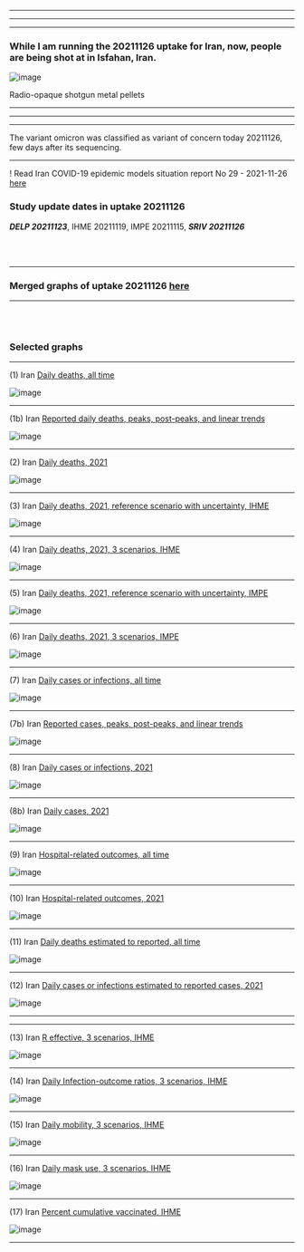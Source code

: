 ******
******
******

### While I am running the 20211126 uptake for Iran, now, people are being shot at in Isfahan, Iran. 

![image](https://user-images.githubusercontent.com/30849720/143895292-d0c5dd98-2f09-496e-b348-24005198fa69.png)

Radio-opaque shotgun metal pellets 

******
******
******

The variant omicron was classified as variant of concern today 20211126, few days after its sequencing. 

******

! Read Iran COVID-19 epidemic models situation report No 29 - 2021-11-26 [here](https://github.com/pourmalek/covir2/blob/main/situation%20reports/29%20Iran%20COVID-19%20epidemic%20models%20situation%20report%20No%2029%20–%202021-11-26.pdf)

### Study update dates in uptake 20211126

**_DELP 20211123_**, IHME 20211119, IMPE 20211115, **_SRIV 20211126_**


<br/><br/>


****

### Merged graphs of uptake 20211126 [here](https://github.com/pourmalek/covir2/blob/main/20211126/graphs%20merged%2020211126.pdf)

****

<br/><br/>


### Selected graphs

****

(1) Iran [Daily deaths, all time](https://github.com/pourmalek/covir2/blob/main/20211126/output/merge/graph%2011%20COVID-19%20daily%20deaths%2C%20Iran%2C%20reference%20scenarios%2C%20all%20time.pdf)

![image](https://user-images.githubusercontent.com/30849720/143617911-15ca5270-fd14-498e-b7a9-191ea88b620e.png)

****

(1b) Iran [Reported daily deaths, peaks, post-peaks, and linear trends](https://github.com/pourmalek/covir2/blob/main/20211126/output/JOHN/graph%201%20COVID-19%20daily%20deaths%2C%20Iran%2C%20Johns%20Hopkins.pdf)

![image](https://user-images.githubusercontent.com/30849720/143617958-6b55c11f-384e-4a39-8c3e-c088fa75c2ab.png)

****

(2) Iran [Daily deaths, 2021](https://github.com/pourmalek/covir2/blob/main/20211126/output/merge/graph%2012%20COVID-19%20daily%20deaths%2C%20Iran%2C%20reference%20scenarios.pdf)

![image](https://user-images.githubusercontent.com/30849720/143618104-1cc7b6a9-cdd3-4f78-a98b-d67dbc4a4891.png)

****

(3) Iran [Daily deaths, 2021, reference scenario with uncertainty, IHME](https://github.com/pourmalek/covir2/blob/main/20211126/output/merge/graph%2014%20COVID-19%20daily%20deaths%2C%20Iran%2C%20reference%20scenario%20with%20uncertainty%2C%20IHME.pdf)

![image](https://user-images.githubusercontent.com/30849720/143618147-cedbcd1c-8b25-4571-92ee-1a6af4f73bf5.png)

****

(4) Iran [Daily deaths, 2021, 3 scenarios, IHME](https://github.com/pourmalek/covir2/blob/main/20211126/output/merge/graph%2015%20COVID-19%20daily%20deaths%2C%20Iran%2C%203%20scenarios%2C%20IHME.pdf)

![image](https://user-images.githubusercontent.com/30849720/143618186-8eb2cd1e-c4be-4f3b-8e01-5da89fb46c49.png)

****

(5) Iran [Daily deaths, 2021, reference scenario with uncertainty, IMPE](https://github.com/pourmalek/covir2/blob/main/20211126/output/merge/graph%2016%20COVID-19%20daily%20deaths%2C%20Iran%2C%20reference%20scenario%20with%20uncertainty%2C%20IMPE.pdf)

![image](https://user-images.githubusercontent.com/30849720/143618236-25255cf8-b207-4f27-a7d8-c16cafc95491.png)

****

(6) Iran [Daily deaths, 2021, 3 scenarios, IMPE](https://github.com/pourmalek/covir2/blob/main/20211126/output/merge/graph%2017%20COVID-19%20daily%20deaths%2C%20Iran%2C%203%20scenarios%2C%20IMPE.pdf)

![image](https://user-images.githubusercontent.com/30849720/143618281-61ac66d3-4cf3-4e87-ba23-4c3e2d70f4a2.png)

****

(7) Iran [Daily cases or infections, all time](https://github.com/pourmalek/covir2/blob/main/20211126/output/merge/graph%2021%20COVID-19%20daily%20cases%2C%20Iran%2C%20reference%20scenarios%2C%20all%20time.pdf)

![image](https://user-images.githubusercontent.com/30849720/143618326-f6c9cc24-7c17-4aa9-b9ee-667c27608610.png)
    
****

(7b) Iran [Reported cases, peaks, post-peaks, and linear trends](https://github.com/pourmalek/covir2/blob/main/20211126/output/JOHN/graph%202%20COVID-19%20daily%20cases%2C%20Iran%2C%20Johns%20Hopkins.pdf)

![image](https://user-images.githubusercontent.com/30849720/143618418-e874db7f-4aca-4b9e-8a1a-d94d303c795a.png)

****

(8) Iran [Daily cases or infections, 2021](https://github.com/pourmalek/covir2/blob/main/20211126/output/merge/graph%2022%20COVID-19%20daily%20cases%2C%20Iran%2C%20reference%20scenarios.pdf)

![image](https://user-images.githubusercontent.com/30849720/143618492-9ebc0176-058f-473e-9e62-556412c5589b.png)
  
****

(8b) Iran [Daily cases, 2021](https://github.com/pourmalek/covir2/blob/main/20211126/output/merge/graph%2022b%20COVID-19%20daily%20cases%2C%20Iran%2C%20reference%20scenarios.pdf)

![image](https://user-images.githubusercontent.com/30849720/143618543-f8abce61-2980-430f-ae09-e3b677f9d065.png)

****

(9) Iran [Hospital-related outcomes, all time](https://github.com/pourmalek/covir2/blob/main/20211126/output/merge/graph%2071a%20COVID-19%20hospital-related%20outcomes%2C%20all%20time.pdf)

![image](https://user-images.githubusercontent.com/30849720/143618656-acc4121d-1339-40ed-956e-70f4381aadf6.png)

****

(10) Iran [Hospital-related outcomes, 2021](https://github.com/pourmalek/covir2/blob/main/20211126/output/merge/graph%2072%20COVID-19%20hospital-related%20outcomes%2C%20wo%20extremes%2C%202021.pdf)

![image](https://user-images.githubusercontent.com/30849720/143619006-229fc23c-4d7e-41f7-88eb-56f0dc0cfc1a.png)

****

(11) Iran [Daily deaths estimated to reported, all time](https://github.com/pourmalek/covir2/blob/main/20211126/output/merge/graph%2091%20COVID-19%20daily%20deaths%20estimated%20to%20reported%2C%20Iran%2C%20reference%20scenarios%2C%20all%20time.pdf)

![image](https://user-images.githubusercontent.com/30849720/143619060-2dd84f87-c902-494c-95d1-e5ca3042fd1a.png)
  
****

(12) Iran [Daily cases or infections estimated to reported cases, 2021](https://github.com/pourmalek/covir2/blob/main/20211126/output/merge/graph%2094%20COVID-19%20daily%20cases%20estimated%20to%20reported%2C%20Iran%2C%20reference%20scenarios.pdf) 

![image](https://user-images.githubusercontent.com/30849720/143619124-7aed942d-05b1-439a-8cd7-5efad752a063.png)
  
****
****

(13) Iran [R effective, 3 scenarios, IHME](https://github.com/pourmalek/covir2/blob/main/20211126/output/IHME/graph%2039%20COVID-19%20R%20effective%2C%20Iran%2C%203%20scenarios%2001jun2021%20on.pdf)

![image](https://user-images.githubusercontent.com/30849720/143619185-aa785144-1c5f-457c-b2a7-005ba4d24cee.png)

****

(14) Iran [Daily Infection-outcome ratios, 3 scenarios, IHME](https://github.com/pourmalek/covir2/blob/main/20211126/output/IHME/graph%2021g%20COVID-19%20daily%20Infection%20outcomes%20ratios%2C%20Iran%203%20scenarios%2C%20IHME.pdf)

![image](https://user-images.githubusercontent.com/30849720/143619286-4dcf7975-1b12-414c-97aa-c977ad5c4403.png)

****

(15) Iran [Daily mobility, 3 scenarios, IHME](https://github.com/pourmalek/covir2/blob/main/20211126/output/IHME/graph%2033%20COVID-19%20daily%20mobility%2C%20Iran%2C%203%20scenarios.pdf)

![image](https://user-images.githubusercontent.com/30849720/143619352-9bac74a4-eada-4b75-b76e-33154bc1eeac.png)

****

(16) Iran [Daily mask use, 3 scenarios, IHME](https://github.com/pourmalek/covir2/blob/main/20211126/output/IHME/graph%2034%20COVID-19%20daily%20mask_use%2C%20Iran%2C%203%20scenarios.pdf)

![image](https://user-images.githubusercontent.com/30849720/143619416-ce20826e-94ab-4560-bf51-8594b0738c13.png)

****

(17) Iran [Percent cumulative vaccinated, IHME](https://github.com/pourmalek/covir2/blob/main/20211126/output/merge/graph%20105%20COVID-19%20cumulative%20vaccinated%20percent%2C%20Iran%20IHME.pdf)

![image](https://user-images.githubusercontent.com/30849720/143619493-eaebf6e1-c042-4086-9196-ab2fe65e5b99.png)

****



